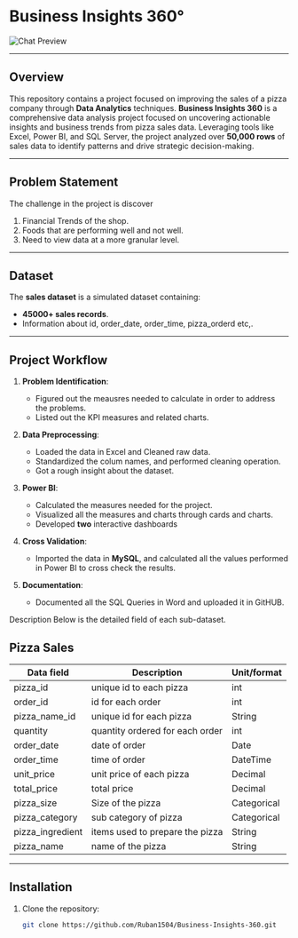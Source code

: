 Business Insights 360°
======
![Chat Preview](https://imgur.com/WKzOGoD.png)


---


## Overview
This repository contains a project focused on improving the sales of a pizza company
through **Data Analytics** techniques. 
**Business Insights 360** is a comprehensive data analysis project focused on uncovering actionable insights and business trends from pizza sales data. Leveraging tools like Excel, Power BI, and SQL Server, the project analyzed over **50,000 rows** of sales data to identify patterns and drive strategic decision-making.



---

## Problem Statement
The challenge in the project is discover
1. Financial Trends of the shop.
2. Foods that are performing well and not well.
3. Need to view data at a more granular level.

---
## Dataset
The **sales dataset** is a simulated dataset containing:
- **45000+ sales records**.
- Information about id, order_date, order_time, pizza_orderd etc,.

---
## Project Workflow

1. **Problem Identification**:
   - Figured out the meausres needed to calculate in order to address the problems.
   - Listed out the KPI measures and related charts.

2. **Data Preprocessing**:
   - Loaded the data in Excel and Cleaned raw data.
   - Standardized the colum names, and performed cleaning operation.
   - Got a rough insight about the dataset.
   
3. **Power BI**:
   - Calculated the measures needed for the project.
   - Visualized all the measures and charts through cards and charts.
   - Developed  **two** interactive dashboards 

4. **Cross Validation**:
   - Imported the data in **MySQL**, and calculated all the values performed in Power BI      to cross check the results.
   
5. **Documentation**:
   - Documented all the SQL Queries in Word and uploaded it in GitHUB.

Description
Below is the detailed field of each sub-dataset.
## Pizza Sales 
| Data field                 | Description                                  | Unit/format  |
|----------------------------|----------------------------------------------|--------------|
| pizza_id                | unique id to each pizza             | int           |
| order_id         | id for each order           | int        |
| pizza_name_id            | unique id for each pizza         | String         |
| quantity                   | quantity ordered for each order                     | int        |
| order_date                  | date of order                                         | Date       |
| order_time               | time of order                              | DateTime      |
| unit_price                | unit price of each pizza               | Decimal          |
| total_price                   | total price                               | Decimal  |
| pizza_size                 | Size of the pizza                            | Categorical           |
| pizza_category                | sub category of pizza    | Categorical        |
| pizza_ingredient          | items used to prepare the pizza | String       |
| pizza_name         | name of the pizza |String        |

---

## Installation
1. Clone the repository:
   ```bash
   git clone https://github.com/Ruban1504/Business-Insights-360.git
